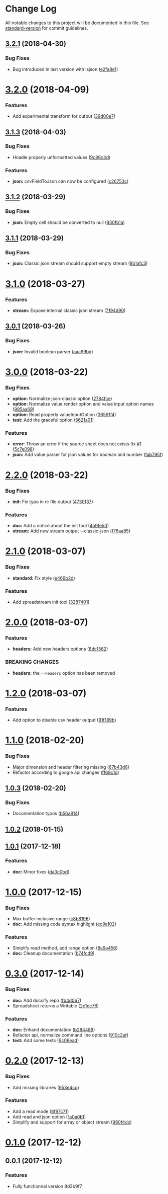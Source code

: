 # Change Log

All notable changes to this project will be documented in this file. See [standard-version](https://github.com/conventional-changelog/standard-version) for commit guidelines.

<a name="3.2.1"></a>
## [3.2.1](https://github.com/nodys/spreadstream/compare/v3.2.0...v3.2.1) (2018-04-30)


### Bug Fixes

* Bug introduced in last version with lsjson ([e2fa8e1](https://github.com/nodys/spreadstream/commit/e2fa8e1))



<a name="3.2.0"></a>
# [3.2.0](https://github.com/nodys/spreadstream/compare/v3.1.3...v3.2.0) (2018-04-09)


### Features

* Add experimental transform for output ([39d00e7](https://github.com/nodys/spreadstream/commit/39d00e7))



<a name="3.1.3"></a>
## [3.1.3](https://github.com/nodys/spreadstream/compare/v3.1.2...v3.1.3) (2018-04-03)


### Bug Fixes

* Hnadle properly unformatted values ([9c86c4d](https://github.com/nodys/spreadstream/commit/9c86c4d))


### Features

* **json:** csvFieldToJson can now be configured ([c26753c](https://github.com/nodys/spreadstream/commit/c26753c))



<a name="3.1.2"></a>
## [3.1.2](https://github.com/nodys/spreadstream/compare/v3.1.1...v3.1.2) (2018-03-29)


### Bug Fixes

* **json:** Empty cell should be converted to null ([930fb1a](https://github.com/nodys/spreadstream/commit/930fb1a))



<a name="3.1.1"></a>
## [3.1.1](https://github.com/nodys/spreadstream/compare/v3.1.0...v3.1.1) (2018-03-29)


### Bug Fixes

* **json:** Classic json stream should support empty stream ([8b1afc3](https://github.com/nodys/spreadstream/commit/8b1afc3))



<a name="3.1.0"></a>
# [3.1.0](https://github.com/nodys/spreadstream/compare/v3.0.1...v3.1.0) (2018-03-27)


### Features

* **stream:** Expose internal classic json stream ([7194d90](https://github.com/nodys/spreadstream/commit/7194d90))



<a name="3.0.1"></a>
## [3.0.1](https://github.com/nodys/spreadstream/compare/v3.0.0...v3.0.1) (2018-03-26)


### Bug Fixes

* **json:** Invalid boolean parser ([aaa99bd](https://github.com/nodys/spreadstream/commit/aaa99bd))



<a name="3.0.0"></a>
# [3.0.0](https://github.com/nodys/spreadstream/compare/v2.2.0...v3.0.0) (2018-03-22)


### Bug Fixes

* **option:** Normalize json-classic option ([2784fce](https://github.com/nodys/spreadstream/commit/2784fce))
* **option:** Normalize value render option and value input option names ([995aa69](https://github.com/nodys/spreadstream/commit/995aa69))
* **option:** Read properly valueInputOption ([36591f4](https://github.com/nodys/spreadstream/commit/36591f4))
* **test:** Add the graceful option ([5621a01](https://github.com/nodys/spreadstream/commit/5621a01))


### Features

* **error:** Throw an error if the source sheet does not exists fix [#1](https://github.com/nodys/spreadstream/issues/1) ([5c7e098](https://github.com/nodys/spreadstream/commit/5c7e098))
* **json:** Add value parser for json values for boolean and number ([fab795f](https://github.com/nodys/spreadstream/commit/fab795f))



<a name="2.2.0"></a>
# [2.2.0](https://github.com/nodys/spreadstream/compare/v2.1.0...v2.2.0) (2018-03-22)


### Bug Fixes

* **init:** Fix typo in rc file output ([4730f37](https://github.com/nodys/spreadstream/commit/4730f37))


### Features

* **doc:** Add a notice about the init tool ([459fe50](https://github.com/nodys/spreadstream/commit/459fe50))
* **stream:** Add new stream output --classic-json ([f76aa85](https://github.com/nodys/spreadstream/commit/f76aa85))



<a name="2.1.0"></a>
# [2.1.0](https://github.com/nodys/spreadstream/compare/v2.0.0...v2.1.0) (2018-03-07)


### Bug Fixes

* **standard:** Fix style ([e469b2d](https://github.com/nodys/spreadstream/commit/e469b2d))


### Features

* Add spreadstream init tool ([3287401](https://github.com/nodys/spreadstream/commit/3287401))



<a name="2.0.0"></a>
# [2.0.0](https://github.com/nodys/spreadstream/compare/v1.2.0...v2.0.0) (2018-03-07)


### Features

* **headers:** Add new headers options ([8dc1562](https://github.com/nodys/spreadstream/commit/8dc1562))


### BREAKING CHANGES

* **headers:** the `--headers` option has been removed



<a name="1.2.0"></a>
# [1.2.0](https://github.com/nodys/spreadstream/compare/v1.1.0...v1.2.0) (2018-03-07)


### Features

* Add option to disable csv header output ([91f189b](https://github.com/nodys/spreadstream/commit/91f189b))



<a name="1.1.0"></a>
# [1.1.0](https://github.com/nodys/spreadstream/compare/v1.0.3...v1.1.0) (2018-02-20)


### Bug Fixes

* Major dimension and header filtering missing ([67b43d8](https://github.com/nodys/spreadstream/commit/67b43d8))
* Refactor according to google api changes ([ff69c1d](https://github.com/nodys/spreadstream/commit/ff69c1d))



<a name="1.0.3"></a>
## [1.0.3](https://github.com/nodys/spreadstream/compare/v1.0.2...v1.0.3) (2018-02-20)


### Bug Fixes

* Documentation typos ([b56a814](https://github.com/nodys/spreadstream/commit/b56a814))



<a name="1.0.2"></a>
## [1.0.2](https://github.com/nodys/spreadstream/compare/v1.0.1...v1.0.2) (2018-01-15)



<a name="1.0.1"></a>
## [1.0.1](https://github.com/nodys/spreadstream/compare/v1.0.0...v1.0.1) (2017-12-18)


### Features

* **doc:** Minor fixes ([da3c0bd](https://github.com/nodys/spreadstream/commit/da3c0bd))



<a name="1.0.0"></a>
# [1.0.0](https://github.com/nodys/spreadstream/compare/v0.3.0...v1.0.0) (2017-12-15)


### Bug Fixes

* Max buffer inclusive range ([c8b8196](https://github.com/nodys/spreadstream/commit/c8b8196))
* **doc:** Add missing code syntax highlight ([ec9a102](https://github.com/nodys/spreadstream/commit/ec9a102))


### Features

* Simplify read method, add range option ([8a9a456](https://github.com/nodys/spreadstream/commit/8a9a456))
* **doc:** Cleanup documentation ([b74fcd9](https://github.com/nodys/spreadstream/commit/b74fcd9))



<a name="0.3.0"></a>
# [0.3.0](https://github.com/nodys/spreadstream/compare/v0.2.0...v0.3.0) (2017-12-14)


### Bug Fixes

* **doc:** Add docsify repo ([fb4d067](https://github.com/nodys/spreadstream/commit/fb4d067))
* Spreadsheet returns a Writable ([2e1dc76](https://github.com/nodys/spreadstream/commit/2e1dc76))


### Features

* **doc:** Enhand documentation ([b284488](https://github.com/nodys/spreadstream/commit/b284488))
* Refactor api, normalize command line options ([910c2af](https://github.com/nodys/spreadstream/commit/910c2af))
* **test:** Add some tests ([9c06ead](https://github.com/nodys/spreadstream/commit/9c06ead))



<a name="0.2.0"></a>
# [0.2.0](https://github.com/nodys/spreadstream/compare/v0.1.0...v0.2.0) (2017-12-13)


### Bug Fixes

* Add missing libraries ([953e4cd](https://github.com/nodys/spreadstream/commit/953e4cd))


### Features

* Add a read mode ([8f97c71](https://github.com/nodys/spreadstream/commit/8f97c71))
* Add read and json option ([1a0a0b1](https://github.com/nodys/spreadstream/commit/1a0a0b1))
* Simplify and support for array or object stream ([980f4cb](https://github.com/nodys/spreadstream/commit/980f4cb))



<a name="0.1.0"></a>
# [0.1.0](https://github.com/nodys/spreadstream/compare/v0.0.1...v0.1.0) (2017-12-12)



<a name="0.0.1"></a>
## 0.0.1 (2017-12-12)


### Features

* Fully functionnal version 8d3b9f7
